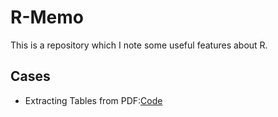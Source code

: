 # R-Memo

This is a repository which I note some useful features about R.

## Cases

- Extracting Tables from PDF:[Code](https://github.com/r3dmaohong/R-Memo/blob/master/extract_table_from_PDF.R)